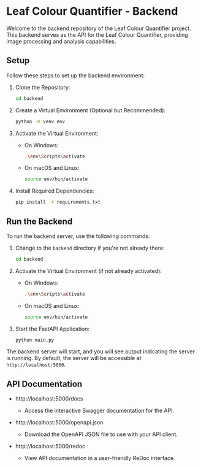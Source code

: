 # Leaf Colour Quantifier - Backend

Welcome to the backend repository of the Leaf Colour Quantifier project. This backend serves as the API for the Leaf Colour Quantifier, providing image processing and analysis capabilities.

## Setup

Follow these steps to set up the backend environment:

1. Clone the Repository:

   ```bash
   cd backend
   ```

2. Create a Virtual Environment (Optional but Recommended):

   ```bash
   python -m venv env
   ```

3. Activate the Virtual Environment:

   - On Windows:

     ```bash
     .\env\Scripts\activate
     ```

   - On macOS and Linux:

     ```bash
     source env/bin/activate
     ```

4. Install Required Dependencies:

   ```bash
   pip install -r requirements.txt
   ```

## Run the Backend

To run the backend server, use the following commands:

1. Change to the `backend` directory if you're not already there:

   ```bash
   cd backend
   ```

2. Activate the Virtual Environment (if not already activated):

   - On Windows:

     ```bash
     .\env\Scripts\activate
     ```

   - On macOS and Linux:

     ```bash
     source env/bin/activate
     ```

3. Start the FastAPI Application:

   ```bash
   python main.py
   ```

The backend server will start, and you will see output indicating the server is running. By default, the server will be accessible at `http://localhost:5000`.

## API Documentation

- http://localhost:5000/docs

  - Access the interactive Swagger documentation for the API.

- http://localhost:5000/openapi.json

  - Download the OpenAPI JSON file to use with your API client.

- http://localhost:5000/redoc
  - View API documentation in a user-friendly ReDoc interface.

